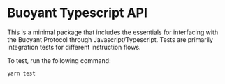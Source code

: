 # Buoyant Typescript API

This is a minimal package that includes the essentials for interfacing with the Buoyant Protocol through Javascript/Typescript. Tests are primarily integration tests for different instruction flows.

To test, run the following command:

```
yarn test
```
